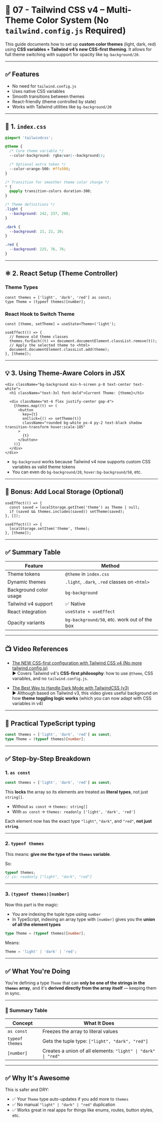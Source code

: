 # 🎨 07 - Tailwind CSS v4 – Multi-Theme Color System (No `tailwind.config.js` Required)

This guide documents how to set up **custom color themes** (light, dark, red) using **CSS variables + Tailwind v4’s new CSS-first theming**. It allows for full theme switching with support for opacity like `bg-background/20`.

---

## ✅ Features

- No need for `tailwind.config.js`
- Uses native CSS variables
- Smooth transitions between themes
- React-friendly (theme controlled by state)
- Works with Tailwind utilities like `bg-background/20`

---

## 🧩 1. `index.css`

```css
@import 'tailwindcss';

@theme {
  /* Core theme variable */
  --color-background: rgba(var(--background));

  /* Optional extra token */
  --color-orange-500: #ffa500;
}

/* Transition for smoother theme color change */
* {
  @apply transition-colors duration-300;
}

/* Theme definitions */
.light {
  --background: 242, 237, 208;
}

.dark {
  --background: 21, 21, 20;
}

.red {
  --background: 225, 76, 76;
}
```

---

## ⚛️ 2. React Setup (Theme Controller)

### Theme Types

```tsx
const themes = ['light', 'dark', 'red'] as const;
type Theme = (typeof themes)[number];
```

### React Hook to Switch Theme

```tsx
const [theme, setTheme] = useState<Theme>('light');

useEffect(() => {
  // Remove old theme classes
  themes.forEach((t) => document.documentElement.classList.remove(t));
  // Apply the selected theme to <html>
  document.documentElement.classList.add(theme);
}, [theme]);
```

---

## 💡 3. Using Theme-Aware Colors in JSX

```tsx
<div className="bg-background min-h-screen p-8 text-center text-white">
  <h1 className="text-3xl font-bold">Current Theme: {theme}</h1>

  <div className="mt-4 flex justify-center gap-4">
    {themes.map((t) => (
      <button
        key={t}
        onClick={() => setTheme(t)}
        className="rounded bg-white px-4 py-2 text-black shadow transition-transform hover:scale-105"
      >
        {t}
      </button>
    ))}
  </div>
</div>
```

- `bg-background` works because Tailwind v4 now supports custom CSS variables as valid theme tokens
- You can even do `bg-background/20`, `hover:bg-background/50`, etc.

---

## 🧪 Bonus: Add Local Storage (Optional)

```tsx
useEffect(() => {
  const saved = localStorage.getItem('theme') as Theme | null;
  if (saved && themes.includes(saved)) setTheme(saved);
}, []);

useEffect(() => {
  localStorage.setItem('theme', theme);
}, [theme]);
```

---

## ✅ Summary Table

| Feature                | Method                                        |
| ---------------------- | --------------------------------------------- |
| Theme tokens           | `@theme` in `index.css`                       |
| Dynamic themes         | `.light`, `.dark`, `.red` classes on `<html>` |
| Background color usage | `bg-background`                               |
| Tailwind v4 support    | ✅ Native                                     |
| React integration      | `useState + useEffect`                        |
| Opacity variants       | `bg-background/50`, etc. work out of the box  |

---

## 📺 Video References

- [The NEW CSS-first configuration with Tailwind CSS v4 (No more tailwind.config.js)](https://www.youtube.com/watch?v=bupetqS1SMU&t=2s)  
  ▶️ Covers Tailwind v4's **CSS-first philosophy**: how to use `@theme`, CSS variables, and no `tailwind.config.js`.

- [The Best Way to Handle Dark Mode with TailwindCSS (v3)](https://www.youtube.com/watch?v=vIBKSmWAdIA&t=44s)  
  ▶️ Although based on Tailwind v3, this video gives useful background on how **theme toggling logic works** (which you can now adapt with CSS variables in v4)

---

## 🧠 Practical TypeScript typing

```ts
const themes = ['light', 'dark', 'red'] as const;
type Theme = (typeof themes)[number];
```

---

## ✅ Step-by-Step Breakdown

### 1. `as const`

```ts
const themes = ['light', 'dark', 'red'] as const;
```

This **locks** the array so its elements are treated as **literal types**, not just `string[]`.

- Without `as const` → `themes: string[]`
- With `as const` → `themes: readonly ['light', 'dark', 'red']`

Each element now has the exact type `"light"`, `"dark"`, and `"red"`, **not just `string`**.

---

### 2. `typeof themes`

This means: **give me the type of the `themes` variable**.

So:

```ts
typeof themes;
// is: readonly ["light", "dark", "red"]
```

---

### 3. `(typeof themes)[number]`

Now this part is the magic:

- You are indexing the tuple type using `number`
- In TypeScript, indexing an array type with `[number]` gives you the **union of all the element types**

```ts
type Theme = (typeof themes)[number];
```

Means:

```ts
Theme = 'light' | 'dark' | 'red';
```

---

## ✅ What You're Doing

You're defining a type `Theme` that can **only be one of the strings in the `themes` array**, and it's **derived directly from the array itself** — keeping them in sync.

---

### 📌 Summary Table

| Concept         | What It Does                                                  |
| --------------- | ------------------------------------------------------------- |
| `as const`      | Freezes the array to literal values                           |
| `typeof themes` | Gets the tuple type: `["light", "dark", "red"]`               |
| `[number]`      | Creates a union of all elements: `"light" \| "dark" \| "red"` |

---

## ✅ Why It's Awesome

This is safer and DRY:

- ✅ Your `Theme` type auto-updates if you add more to `themes`
- ✅ No manual `"light" | "dark" | "red"` duplication
- ✅ Works great in real apps for things like enums, routes, button styles, etc.
